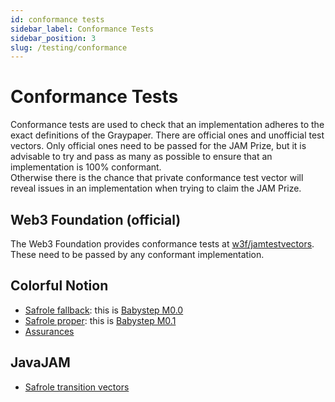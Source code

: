 ```yaml
---
id: conformance tests
sidebar_label: Conformance Tests
sidebar_position: 3
slug: /testing/conformance
---
```


# Conformance Tests

Conformance tests are used to check that an implementation adheres to the exact definitions of the Graypaper. There are official ones and unofficial test vectors. Only official ones need to be passed for the JAM Prize, but it is advisable to try and pass as many as possible to ensure that an implementation is 100% conformant.  
Otherwise there is the chance that private conformance test vector will reveal issues in an implementation when trying to claim the JAM Prize.

## Web3 Foundation (official)

The Web3 Foundation provides conformance tests at [w3f/jamtestvectors](https://github.com/w3f/jamtestvectors). These need to be passed by any conformant implementation.

## Colorful Notion

- [Safrole fallback](https://github.com/jam-duna/jamtestnet/tree/main/traces/fallback/jam_duna): this is [Babystep M0.0](/event/jam0-nov204#m00-import-block-safrole-fallback)
- [Safrole proper](https://github.com/jam-duna/jamtestnet/tree/main/traces/safrole/jam_duna): this is [Babystep M0.1](/event/jam0-nov204#m01-import-block-safrole-proper)
- [Assurances](https://github.com/jam-duna/jamtestnet/tree/main/traces/assurances/jam_duna)

## JavaJAM

- [Safrole transition vectors](https://github.com/javajamio/javajam-trace)

